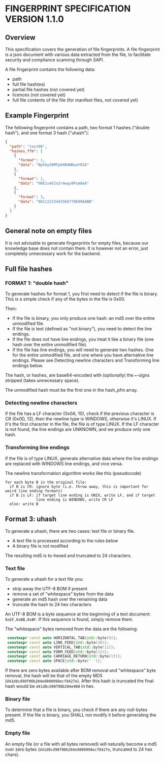 # FINGERPRINT SPECIFICATION VERSION 1.1.0

## Overview

This specification covers the generation of file fingerprints. A file fingerprint is a json document with various data extracted from the file, to facilitate security and compliance scanning through SAPI.

A file fingerprint contains the following data:

- path
- full file hash(es)
- partial file hashes (not covered yet)
- licences (not covered yet)
- full file contents of the file (for manifest files, not covered yet)

## Example Fingerprint

The following fingerprint contains a path, two format 1 hashes ("double hash"), and one format 3 hash ("uhash"):

```json
{
  "path": "test00",
  "hashes_ffm": [
    {
      "format": 1,
      "data": "Bp5by58MFpH4B4WNuaY6IA"
    },
    {
      "format": 1,
      "data": "hRE1s4V2n2r4wqv9PsA8eA"
    },
    {
      "format": 3,
      "data": "00112233445566778899AABB"
    }
  ]
}
```

## General note on empty files

It is not advisable to generate fingerprints for empty files, because our knowledge base does not contain them. It is however not an error, just completely unnecessary work for the backend.

## Full file hashes

### FORMAT 1: "double hash"

To generate hashes for format 1, you first need to detect if the file is binary. This is a simple check if any of the bytes in the file is 0x00.

Then:

- If the file is binary, you only produce one hash: an md5 over the entire unmodified file.
- If the file is text (defined as "not binary"), you need to detect the line endings.
- If the file does not have line endings, you treat it like a binary file (one hash over the entire unmodified file).
- If the file has line endings, you will need to generate two hashes. One for the entire unmodified file, and one where you have alternative line endings. Please see Detecting newline characters and Transforming line endings below.

The hash, or hashes, are base64-encoded with (optionally) the `=`-signs stripped (takes unnecessary space).

The unmodified hash must be the first one in the hash_pfm array.

### Detecting newline characters

If the file has a LF character (0x0A, 10), check if the previous character is CR (0x0D, 13), then the newline type is WINDOWS, otherwise it's LINUX. If it's the first character in the file, the file is of type LINUX. If the LF character is not found, the line endings are UNKNOWN, and we produce only one hash.

### Transforming line endings

If the file is of type LINUX, generate alternative data where the line endings are replaced with WINDOWS line endings, and vice versa.

The newline transformation algorithm works like this (pseudocode)

```pseudocode
for each byte B in the original file:
  if B is CR: ignore byte (i.e. throw away, this is important for weird line ending formats)
  if B is LF: if target line ending is UNIX, write LF, and if target
              line ending is WINDOWS, write CR LF
  else: write B
```

## Format 3: uhash

To generate a uhash, there are two cases: text file or binary file.

- A text file is processed according to the rules below
- A binary file is not modified

The resulting md5 is to-hexed and truncated to 24 characters.

### Text file

To generate a uhash for a text file you:

- strip away the UTF-8 BOM if present
- remove a set of "whitespace" bytes from the data
- generate an md5 hash over the remaining data
- truncate the hash to 24 hex characters

An UTF-8 BOM is a byte sequence at the beginning of a text document: `0xEF,0xBB,0xBF`. If this sequence is found, simply remove them.

The "whitespace" bytes removed from the data are the following:

```cpp
 constexpr const auto HORIZONTAL_TAB{std::byte(9)};
 constexpr const auto LINE_FEED{std::byte(10)};
 constexpr const auto VERTICAL_TAB{std::byte(11)};
 constexpr const auto FORM_FEED{std::byte(12)};
 constexpr const auto CARRIAGE_RETURN{std::byte(13)};
 constexpr const auto SPACE{std::byte(' ')};
```

If there are zero bytes available after BOM removal and "whitespace" byte removal, the hash will be that of the empty MD5 (`d41d8cd98f00b204e9800998ecf8427e`). After this hash is truncated the final hash would be `d41d8cd98f00b204e980` in hex.

### Binary file

To determine that a file is binary, you check if there are any null-bytes present. If the file is binary, you SHALL not modify it before generating the md5.

### Empty file

An empty file (or a file with all bytes removed) will naturally become a md5 over zero bytes (`d41d8cd98f00b204e9800998ecf8427e`, truncated to 24 hex chars).
